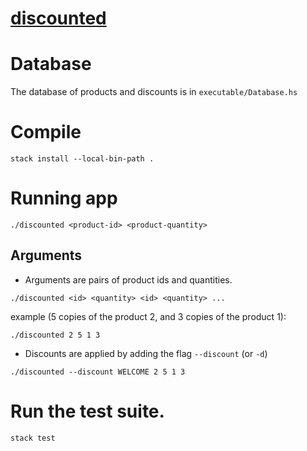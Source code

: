 # [discounted][]

# Database
The database of products and discounts is in `executable/Database.hs`

# Compile
```
stack install --local-bin-path .
```
# Running app
```
./discounted <product-id> <product-quantity>
```
## Arguments
* Arguments are pairs of product ids and quantities.
```
./discounted <id> <quantity> <id> <quantity> ...
```
example (5 copies of the product 2, and 3 copies of the product 1):
```
./discounted 2 5 1 3
```

* Discounts are applied by adding the flag `--discount` (or `-d`)
```
./discounted --discount WELCOME 2 5 1 3
```

# Run the test suite.
```
stack test
```

[discounted]: https://github.com/goosetherumfoodle/discounted

